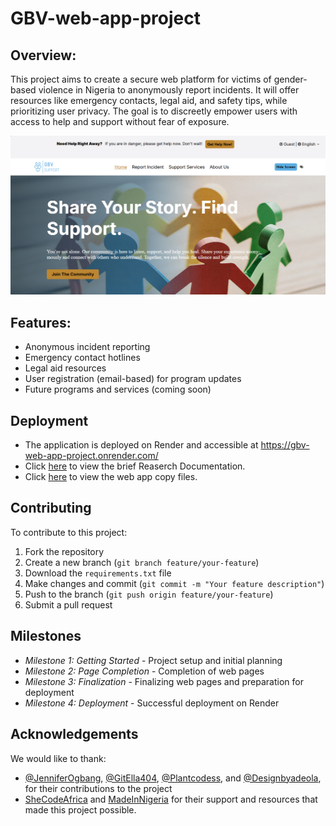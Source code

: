 # GBV-web-app-project

## Overview:

This project aims to create a secure web platform for victims of gender-based violence in Nigeria to anonymously report incidents. It will offer resources like emergency contacts, legal aid, and safety tips, while prioritizing user privacy. The goal is to discreetly empower users with access to help and support without fear of exposure.

![](homepage.PNG)

## Features:

- Anonymous incident reporting
- Emergency contact hotlines
- Legal aid resources
- User registration (email-based) for program updates
- Future programs and services (coming soon)

## Deployment

- The application is deployed on Render and accessible at https://gbv-web-app-project.onrender.com/
- Click [here](https://docs.google.com/document/d/1yu53284IZz97YDRLCJfacs7UoI3pRjHUcpwKBmKAn_o/edit?usp=sharing) to view the brief Reaserch Documentation.
- Click [here](https://drive.google.com/drive/folders/1AV1v_WZsqu5zyXTPZA73dSNKckcysrd6?usp=sharing) to view the web app copy files.


## Contributing

To contribute to this project:

1. Fork the repository
2. Create a new branch (`git branch feature/your-feature`)
3. Download the `requirements.txt` file
4. Make changes and commit (`git commit -m "Your feature description"`)
5. Push to the branch (`git push origin feature/your-feature`)
6. Submit a pull request

## Milestones

- *Milestone 1: Getting Started* - Project setup and initial planning
- *Milestone 2: Page Completion* - Completion of web pages
- *Milestone 3: Finalization* - Finalizing web pages and preparation for deployment
- *Milestone 4: Deployment* - Successful deployment on Render


## Acknowledgements

We would like to thank:

- [@JenniferOgbang](https://github.com/JenniferOgbang), [@GitElla404](https://github.com/GitElla404), [@Plantcodess](https://github.com/Plantcodess), and [@Designbyadeola](https://github.com/Designbyadeola), for their contributions to the project
- [SheCodeAfrica](https://shecodeafrica.org) and [MadeInNigeria](https://madeinnigeria.dev) for their support and resources that made this project possible.
